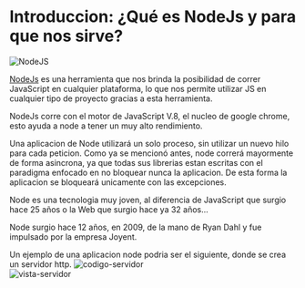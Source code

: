 # Introduccion: ¿Qué es NodeJs y para que nos sirve?

![NodeJS](https://i.imgur.com/cCp0vjb.png)

[NodeJs](https://nodejs.org) es una herramienta que nos brinda la posibilidad de correr JavaScript en cualquier plataforma, lo que nos permite utilizar JS en cualquier tipo de proyecto gracias a esta herramienta.

NodeJs corre con el motor de JavaScript V.8, el nucleo de google chrome, esto ayuda a node a tener un muy alto rendimiento.

Una aplicacion de Node utilizará un solo proceso, sin utilizar un nuevo hilo para cada peticion. Como ya se mencionó antes, node correrá mayormente de forma asincrona, ya que todas sus librerias estan escritas con el paradigma enfocado en no bloquear nunca la aplicacion. De esta forma la aplicacion se bloqueará unicamente con las excepciones.

Node es una tecnologia muy joven, al diferencia de JavaScript que surgio hace 25 años o la Web que surgio hace ya 32 años...

Node surgio hace 12 años, en 2009, de la mano de Ryan Dahl y fue impulsado por la empresa Joyent.

Un ejemplo de una aplicacion node podria ser el siguiente, donde se crea un servidor http.
![codigo-servidor](https://i.gyazo.com/0c3e570ccd5b23769240305f02cd36ef.png)</br>
![vista-servidor](https://i.gyazo.com/d3848a54b8294617b3a71993976d4e18.png)</br>